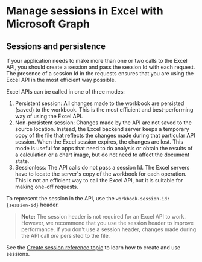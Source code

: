 # Manage sessions in Excel with Microsoft Graph

## Sessions and persistence

If your application needs to make more than one or two calls to the Excel API, you should create a session and pass the session Id with each request. The presence of a session Id in the requests ensures that you are using the Excel API in the most efficient way possible.

Excel APIs can be called in one of three modes: 

1. Persistent session: All changes made to the workbook are persisted (saved) to the workbook. This is the most efficient and best-performing way of using the Excel API. 
2. Non-persistent session: Changes made by the API are not saved to the source location. Instead, the Excel backend server keeps a temporary copy of the file that reflects the changes made during that particular API session. When the Excel session expires, the changes are lost. This mode is useful for apps that need to do analysis or obtain the results of a calculation or a chart image, but do not need to affect the document state. 
3. Sessionless: The API calls do not pass a session Id. The Excel servers have to locate the server's copy of the workbook for each operation. This is not an efficient way to call the Excel API, but it is suitable for making one-off requests. 

To represent the session in the API, use the `workbook-session-id: {session-id}` header. 

>**Note:** The session header is not required for an Excel API to work. However, we recommend that you use the session header to improve performance. If you don't use a session header, changes made during the API call _are_ persisted to the file.  

See the [Create session reference topic](../api-reference/v1.0/api/workbook_createsession.md) to learn how to create and use sessions.